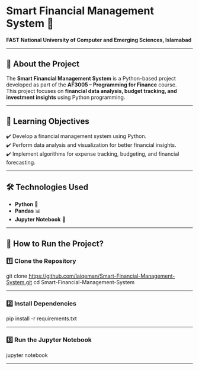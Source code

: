 # Smart Financial Management System 🚀  
**FAST National University of Computer and Emerging Sciences, Islamabad**  

---

## 📌 About the Project  
The **Smart Financial Management System** is a Python-based project developed as part of the **AF3005 – Programming for Finance** course.  
This project focuses on **financial data analysis, budget tracking, and investment insights** using Python programming.  

---

## 🎯 Learning Objectives  
✔️ Develop a financial management system using Python.  
✔️ Perform data analysis and visualization for better financial insights.  
✔️ Implement algorithms for expense tracking, budgeting, and financial forecasting.  

---

## 🛠 Technologies Used  
- **Python** 🐍  
- **Pandas** 📊  
- **Jupyter Notebook** 📓  

---

## 🚀 How to Run the Project?  

### 1️⃣ Clone the Repository

git clone https://github.com/laiqeman/Smart-Financial-Management-System.git
cd Smart-Financial-Management-System

---

### 2️⃣ Install Dependencies

pip install -r requirements.txt

---

### 3️⃣ Run the Jupyter Notebook

jupyter notebook

---
